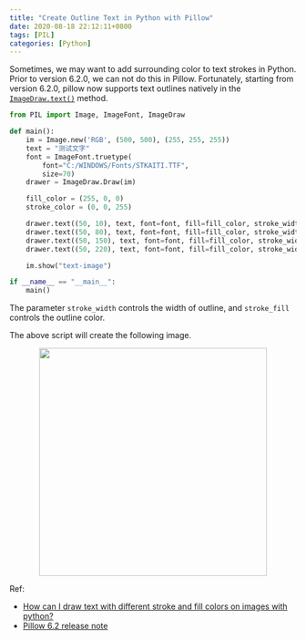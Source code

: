 ```yaml
---
title: "Create Outline Text in Python with Pillow"
date: 2020-08-18 22:12:11+0800
tags: [PIL]
categories: [Python]
---
```


Sometimes, we may want to add surrounding color to text strokes in Python.
Prior to version 6.2.0, we can not do this in Pillow. Fortunately, starting
from version 6.2.0, pillow now supports text outlines natively in the
[`ImageDraw.text()`](https://pillow.readthedocs.io/en/stable/reference/ImageDraw.html#PIL.ImageDraw.ImageDraw.text)
method.

<!--more-->

```python
from PIL import Image, ImageFont, ImageDraw

def main():
    im = Image.new('RGB', (500, 500), (255, 255, 255))
    text = "测试文字"
    font = ImageFont.truetype(
        font="C:/WINDOWS/Fonts/STKAITI.TTF",
        size=70)
    drawer = ImageDraw.Draw(im)

    fill_color = (255, 0, 0)
    stroke_color = (0, 0, 255)

    drawer.text((50, 10), text, font=font, fill=fill_color, stroke_width=1, stroke_fill=stroke_color)
    drawer.text((50, 80), text, font=font, fill=fill_color, stroke_width=3, stroke_fill=stroke_color)
    drawer.text((50, 150), text, font=font, fill=fill_color, stroke_width=5, stroke_fill=stroke_color)
    drawer.text((50, 220), text, font=font, fill=fill_color, stroke_width=7, stroke_fill=stroke_color)

    im.show("text-image")

if __name__ == "__main__":
    main()
```

The parameter `stroke_width` controls the width of outline, and `stroke_fill`
controls the outline color.

The above script will create the following image.

<p align="center">
<img src="https://blog-resource-1257868508.file.myqcloud.com/20200818221311.png" width="400">
</p>


Ref:

+ [How can I draw text with different stroke and fill colors on images with python?](https://stackoverflow.com/q/8049764/6064933)
+ [Pillow 6.2 release note](https://github.com/python-pillow/Pillow/blob/ac4b7082c1990c8e1ab31da6945776a3cb1aefda/docs/releasenotes/6.2.0.rst)
